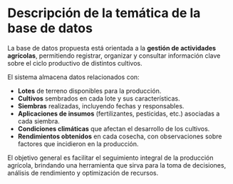 # Descripción de la temática de la base de datos

La base de datos propuesta está orientada a la **gestión de actividades agrícolas**, permitiendo registrar, organizar y consultar información clave sobre el ciclo productivo de distintos cultivos.

El sistema almacena datos relacionados con:
- **Lotes** de terreno disponibles para la producción.
- **Cultivos** sembrados en cada lote y sus características.
- **Siembras** realizadas, incluyendo fechas y responsables.
- **Aplicaciones de insumos** (fertilizantes, pesticidas, etc.) asociadas a cada siembra.
- **Condiciones climáticas** que afectan el desarrollo de los cultivos.
- **Rendimientos obtenidos** en cada cosecha, con observaciones sobre factores que incidieron en la producción.

El objetivo general es facilitar el seguimiento integral de la producción agrícola, brindando una herramienta que sirva para la toma de decisiones, análisis de rendimiento y optimización de recursos.